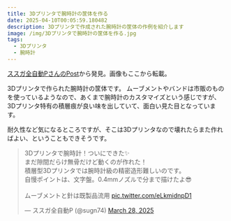 ```yaml
---
title: 3Dプリンタで腕時計の筐体を作る
date: 2025-04-10T00:05:59.180482
description: 3Dプリンタで作成された腕時計の筐体の作例を紹介します
image: /img/3Dプリンタで腕時計の筐体を作る.jpg
tags:
  - 3Dプリンタ
  - 腕時計
---
```

[ススガ全自動PさんのPost](https://x.com/sugn74/status/1905649722683220207)から発見。画像もここから転載。

3Dプリンタで作られた腕時計の筐体です。
ムーブメントやバンドは市販のものを使っているようなので、あくまで腕時計のカスタマイズという感じですが、3Dプリンタ特有の積層痕が良い味を出していて、面白い見た目となっています。

耐久性など気になるところですが、そこは3Dプリンタなので壊れたらまた作ればよい、ということもできそうです。


<blockquote class="twitter-tweet"><p lang="ja" dir="ltr">3Dプリンタで腕時計！ついにできた✨️<br>まだ隙間だらけ無骨だけど動くのが作れた！<br>積層型3Dプリンタでは腕時計級の精密造形難しいのです。<br>自慢ポイントは、文字盤。0.4mmノズルで分まで描けたよ😎<br><br>ムーブメントと針は既製品流用 <a href="https://t.co/eLkmidnpD1">pic.twitter.com/eLkmidnpD1</a></p>&mdash; ススガ全自動P (@sugn74) <a href="https://twitter.com/sugn74/status/1905649722683220207?ref_src=twsrc%5Etfw">March 28, 2025</a></blockquote>
<script async src="https://platform.twitter.com/widgets.js" charset="utf-8"></script>




